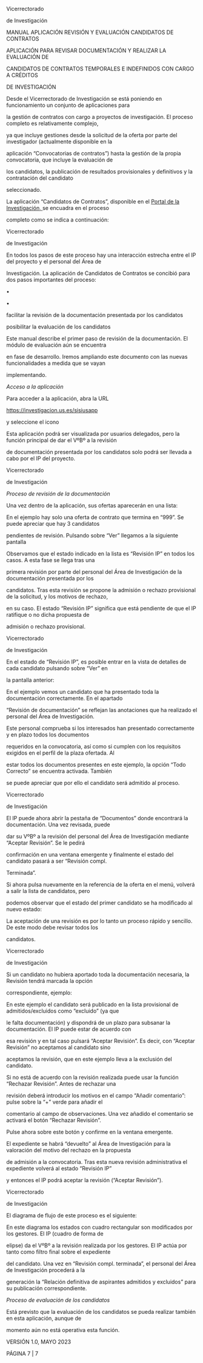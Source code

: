 ﻿<a name="br1"></a> 

Vicerrectorado

de Investigación

MANUAL APLICACIÓN REVISIÓN Y EVALUACIÓN CANDIDATOS DE CONTRATOS

APLICACIÓN PARA REVISAR DOCUMENTACIÓN Y REALIZAR LA EVALUACIÓN DE

CANDIDATOS DE CONTRATOS TEMPORALES E INDEFINIDOS CON CARGO A CRÉDITOS

DE INVESTIGACIÓN

Desde el Vicerrectorado de Investigación se está poniendo en funcionamiento un conjunto de aplicaciones para

la gestión de contratos con cargo a proyectos de investigación. El proceso completo es relativamente complejo,

ya que incluye gestiones desde la solicitud de la oferta por parte del investigador (actualmente disponible en la

aplicación “Convocatorias de contratos”) hasta la gestión de la propia convocatoria, que incluye la evaluación de

los candidatos, la publicación de resultados provisionales y definitivos y la contratación del candidato

seleccionado.

La aplicación “Candidatos de Contratos”, disponible en el [Portal](https://investigacion.us.es/sisiusapp/entry/invest)[ ](https://investigacion.us.es/sisiusapp/entry/invest)[de](https://investigacion.us.es/sisiusapp/entry/invest)[ ](https://investigacion.us.es/sisiusapp/entry/invest)[la](https://investigacion.us.es/sisiusapp/entry/invest)[ ](https://investigacion.us.es/sisiusapp/entry/invest)[Investigación](https://investigacion.us.es/sisiusapp/entry/invest)[,](https://investigacion.us.es/sisiusapp/entry/invest)[ ](https://investigacion.us.es/sisiusapp/entry/invest)se encuadra en el proceso

completo como se indica a continuación:



<a name="br2"></a> 

Vicerrectorado

de Investigación

En todos los pasos de este proceso hay una interacción estrecha entre el IP del proyecto y el personal del Área de

Investigación. La aplicación de Candidatos de Contratos se concibió para dos pasos importantes del proceso:

•

•

facilitar la revisión de la documentación presentada por los candidatos

posibilitar la evaluación de los candidatos

Este manual describe el primer paso de revisión de la documentación. El módulo de evaluación aún se encuentra

en fase de desarrollo. Iremos ampliando este documento con las nuevas funcionalidades a medida que se vayan

implementando.

*Acceso a la aplicación*

Para acceder a la aplicación, abra la URL

https://investigacion.us.es/sisiusapp

y seleccione el icono

Esta aplicación podrá ser visualizada por usuarios delegados, pero la función principal de dar el VºBº a la revisión

de documentación presentada por los candidatos solo podrá ser llevada a cabo por el IP del proyecto.



<a name="br3"></a> 

Vicerrectorado

de Investigación

*Proceso de revisión de la documentación*

Una vez dentro de la aplicación, sus ofertas aparecerán en una lista:

En el ejemplo hay solo una oferta de contrato que termina en “999”. Se puede apreciar que hay 3 candidatos

pendientes de revisión. Pulsando sobre “Ver” llegamos a la siguiente pantalla

Observamos que el estado indicado en la lista es “Revisión IP” en todos los casos. A esta fase se llega tras una

primera revisión por parte del personal del Área de Investigación de la documentación presentada por los

candidatos. Tras esta revisión se propone la admisión o rechazo provisional de la solicitud, y los motivos de rechazo,

en su caso. El estado “Revisión IP” significa que está pendiente de que el IP ratifique o no dicha propuesta de

admisión o rechazo provisional.



<a name="br4"></a> 

Vicerrectorado

de Investigación

En el estado de “Revisión IP”, es posible entrar en la vista de detalles de cada candidato pulsando sobre “Ver” en

la pantalla anterior:

En el ejemplo vemos un candidato que ha presentado toda la documentación correctamente. En el apartado

“Revisión de documentación” se reflejan las anotaciones que ha realizado el personal del Área de Investigación.

Este personal comprueba si los interesados han presentado correctamente y en plazo todos los documentos

requeridos en la convocatoria, así como si cumplen con los requisitos exigidos en el perfil de la plaza ofertada. Al

estar todos los documentos presentes en este ejemplo, la opción “Todo Correcto” se encuentra activada. También

se puede apreciar que por ello el candidato será admitido al proceso.



<a name="br5"></a> 

Vicerrectorado

de Investigación

El IP puede ahora abrir la pestaña de “Documentos” donde encontrará la documentación. Una vez revisada, puede

dar su VºBº a la revisión del personal del Área de Investigación mediante “Aceptar Revisión”. Se le pedirá

confirmación en una ventana emergente y finalmente el estado del candidato pasará a ser “Revisión compl.

Terminada”.

Si ahora pulsa nuevamente en la referencia de la oferta en el menú, volverá a salir la lista de candidatos, pero

podemos observar que el estado del primer candidato se ha modificado al nuevo estado:

La aceptación de una revisión es por lo tanto un proceso rápido y sencillo. De este modo debe revisar todos los

candidatos.



<a name="br6"></a> 

Vicerrectorado

de Investigación

Si un candidato no hubiera aportado toda la documentación necesaria, la Revisión tendrá marcada la opción

correspondiente, ejemplo:

En este ejemplo el candidato será publicado en la lista provisional de admitidos/excluidos como “excluido” (ya que

le falta documentación) y dispondrá de un plazo para subsanar la documentación. El IP puede estar de acuerdo con

esa revisión y en tal caso pulsará “Aceptar Revisión”. Es decir, con “Aceptar Revisión” no aceptamos al candidato sino

aceptamos la revisión, que en este ejemplo lleva a la exclusión del candidato.

Si no está de acuerdo con la revisión realizada puede usar la función “Rechazar Revisión”. Antes de rechazar una

revisión deberá introducir los motivos en el campo “Añadir comentario”: pulse sobre la “+” verde para añadir el

comentario al campo de observaciones. Una vez añadido el comentario se activará el botón “Rechazar Revisión”.

Pulse ahora sobre este botón y confirme en la ventana emergente.

El expediente se habrá “devuelto” al Área de Investigación para la valoración del motivo del rechazo en la propuesta

de admisión a la convocatoria. Tras esta nueva revisión administrativa el expediente volverá al estado “Revisión IP”

y entonces el IP podrá aceptar la revisión (“Aceptar Revisión”).



<a name="br7"></a> 

Vicerrectorado

de Investigación

El diagrama de flujo de este proceso es el siguiente:

En este diagrama los estados con cuadro rectangular son modificados por los gestores. El IP (cuadro de forma de

elipse) da el VºBº a la revisión realizada por los gestores. El IP actúa por tanto como filtro final sobre el expediente

del candidato. Una vez en “Revisión compl. terminada”, el personal del Área de Investigación procederá a la

generación la “Relación definitiva de aspirantes admitidos y excluidos” para su publicación correspondiente.

*Proceso de evaluación de los candidatos*

Está previsto que la evaluación de los candidatos se pueda realizar también en esta aplicación, aunque de

momento aún no está operativa esta función.

VERSIÓN 1.0, MAYO 2023

PÁGINA 7 | 7

